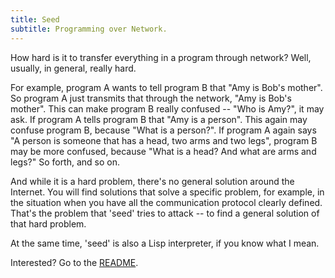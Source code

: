 ```yaml
---
title: Seed
subtitle: Programming over Network.
---
```


How hard is it to transfer everything in a program through network?
Well, usually, in general, really hard.

For example, program A wants to tell program B that "Amy is Bob's
mother". So program A just transmits that through the network, "Amy is
Bob's mother". This can make program B really confused -- "Who is Amy?",
it may ask. If program A tells program B that "Amy is a person". This
again may confuse program B, because "What is a person?". If program A
again says "A person is someone that has a head, two arms and two legs",
program B may be more confused, because "What is a head? And what are
arms and legs?" So forth, and so on.

And while it is a hard problem, there's no general solution around the
Internet. You will find solutions that solve a specific problem, for
example, in the situation when you have all the communication protocol
clearly defined. That's the problem that 'seed' tries to attack -- to
find a general solution of that hard problem.

At the same time, 'seed' is also a Lisp interpreter, if you know what I
mean.

Interested? Go to the [README](https://git.beyond.codes/seed/about/).
